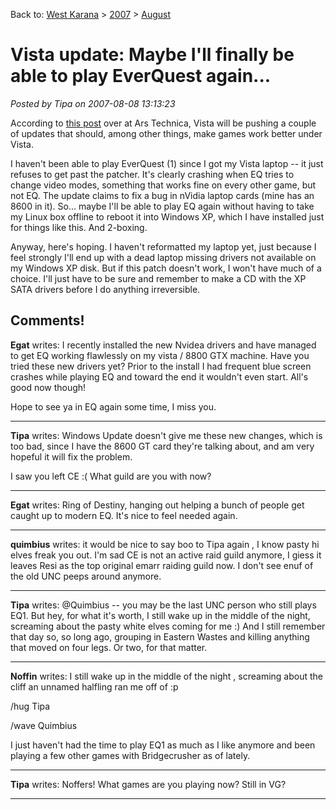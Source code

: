 Back to: [West Karana](/posts/westkarana.md) > [2007](/posts/2007/westkarana.md) > [August](./westkarana.md)
# Vista update: Maybe I'll finally be able to play EverQuest again...

*Posted by Tipa on 2007-08-08 13:13:23*

According to [this post](http://arstechnica.com/news.ars/post/20070807-vista-performance-and-compatibility-packs-released.html) over at Ars Technica, Vista will be pushing a couple of updates that should, among other things, make games work better under Vista.

I haven't been able to play EverQuest (1) since I got my Vista laptop -- it just refuses to get past the patcher. It's clearly crashing when EQ tries to change video modes, something that works fine on every other game, but not EQ. The update claims to fix a bug in nVidia laptop cards (mine has an 8600 in it). So... maybe I'll be able to play EQ again without having to take my Linux box offline to reboot it into Windows XP, which I have installed just for things like this. And 2-boxing.

Anyway, here's hoping. I haven't reformatted my laptop yet, just because I feel strongly I'll end up with a dead laptop missing drivers not available on my Windows XP disk. But if this patch doesn't work, I won't have much of a choice. I'll just have to be sure and remember to make a CD with the XP SATA drivers before I do anything irreversible.
## Comments!

**Egat** writes: I recently installed the new Nvidea drivers and have managed to get EQ working flawlessly on my vista / 8800 GTX machine. Have you tried these new drivers yet? Prior to the install I had frequent blue screen crashes while playing EQ and toward the end it wouldn't even start. All's good now though!

Hope to see ya in EQ again some time, I miss you.

---

**Tipa** writes: Windows Update doesn't give me these new changes, which is too bad, since I have the 8600 GT card they're talking about, and am very hopeful it will fix the problem.

I saw you left CE :( What guild are you with now?

---

**Egat** writes: Ring of Destiny, hanging out helping a bunch of people get caught up to modern EQ. It's nice to feel needed again.

---

**quimbius** writes: it would be nice to say boo to Tipa again , I know pasty hi elves freak you out. I'm sad CE is not an active raid guild anymore, I giess it leaves Resi as the top original emarr raiding guild now. I don't see enuf of the old UNC peeps around anymore.

---

**Tipa** writes: @Quimbius -- you may be the last UNC person who still plays EQ1. But hey, for what it's worth, I still wake up in the middle of the night, screaming about the pasty white elves coming for me :) And I still remember that day so, so long ago, grouping in Eastern Wastes and killing anything that moved on four legs. Or two, for that matter.

---

**Noffin** writes: I still wake up in the middle of the night , screaming about the cliff an unnamed halfling ran me off of :p

/hug Tipa

/wave Quimbius

I just haven't had the time to play EQ1 as much as I like anymore and been playing a few other games with Bridgecrusher as of lately.

---

**Tipa** writes: Noffers! What games are you playing now? Still in VG?

---

